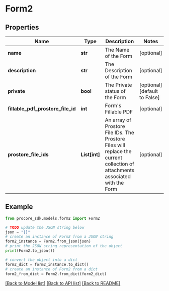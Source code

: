 # Form2


## Properties

Name | Type | Description | Notes
------------ | ------------- | ------------- | -------------
**name** | **str** | The Name of the Form | [optional] 
**description** | **str** | The Description of the Form | [optional] 
**private** | **bool** | The Private status of the Form | [optional] [default to False]
**fillable_pdf_prostore_file_id** | **int** | Form&#39;s Fillable PDF | [optional] 
**prostore_file_ids** | **List[int]** | An array of Prostore File IDs. The Prostore Files will replace the current collection of attachments associated with the Form | [optional] 

## Example

```python
from procore_sdk.models.form2 import Form2

# TODO update the JSON string below
json = "{}"
# create an instance of Form2 from a JSON string
form2_instance = Form2.from_json(json)
# print the JSON string representation of the object
print(Form2.to_json())

# convert the object into a dict
form2_dict = form2_instance.to_dict()
# create an instance of Form2 from a dict
form2_from_dict = Form2.from_dict(form2_dict)
```
[[Back to Model list]](../README.md#documentation-for-models) [[Back to API list]](../README.md#documentation-for-api-endpoints) [[Back to README]](../README.md)



